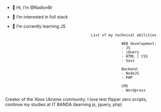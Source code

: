 - 👋 Hi, I’m @RadionBr
- 👀 I’m interested in full stack
- 🌱 I’m currently learning JS


                                          List of my technical abilities

                                                        WEB development:
                                                        - JS
                                                        - jQuery
                                                        - HTML | CSS
                                                        - Sass

                                                        Backend:
                                                        - NodeJS
                                                        - PHP

                                                        CMS
                                                        - Wordpress

Creator of the Xbox Ukraine community. I love test flipper zero scripts, continue my studies at IT BANDA (learning js, jquery, php)


<!---
RadionBr/RadionBr is a ✨ special ✨ repos21itory because its `README.md` (this file) appears on your GitHub profile.
You can click the Preview link to take a look at your changes.
--->
